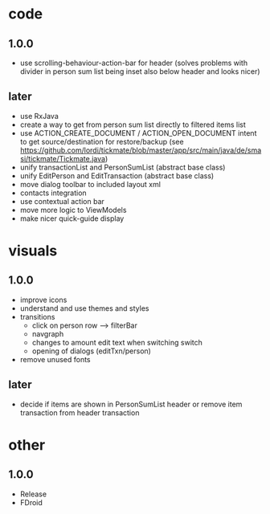 # code
## 1.0.0
- use scrolling-behaviour-action-bar for header (solves problems with divider in person sum list being inset also below header and looks nicer)
## later
- use RxJava
- create a way to get from person sum list directly to filtered items list
- use ACTION_CREATE_DOCUMENT / ACTION_OPEN_DOCUMENT intent to get source/destination for restore/backup (see https://github.com/lordi/tickmate/blob/master/app/src/main/java/de/smasi/tickmate/Tickmate.java)
- unify transactionList and PersonSumList (abstract base class)
- unify EditPerson and EditTransaction (abstract base class)
- move dialog toolbar to included layout xml
- contacts integration
- use contextual action bar
- move more logic to ViewModels
- make nicer quick-guide display

# visuals
## 1.0.0
- improve icons
- understand and use themes and styles
- transitions
  - click on person row --> filterBar
  - navgraph
  - changes to amount edit text when switching switch
  - opening of dialogs (editTxn/person)
- remove unused fonts
## later
- decide if items are shown in PersonSumList header or remove item transaction from header transaction

# other
## 1.0.0
- Release 
- FDroid
